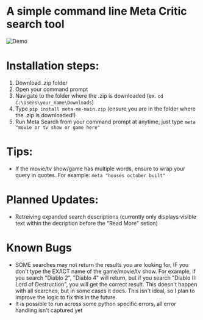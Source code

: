 # A simple command line Meta Critic search tool

![Demo](https://i.ibb.co/BrN1K7X/metasearchdemo.gif)

# Installation steps:
1. Download .zip folder
2. Open your command prompt
3. Navigate to the folder where the .zip is downloaded (ex. ```cd C:\Users\your_name\Downloads```)
4. Type ```pip install meta-me-main.zip``` (ensure you are in the folder where the .zip is downloaded!)
5. Run Meta Search from your command prompt at anytime, just type ```meta "movie or tv show or game here"```

# Tips:
- If the movie/tv show/game has multiple words, ensure to wrap your query in quotes. For example: ```meta "houses october built"```

# Planned Updates:
- Retreiving expanded search descriptions (currently only displays visible text within the decription before the "Read More" setion)

# Known Bugs
- SOME searches may not return the results you are looking for, IF you don't type the EXACT name of the game/movie/tv show. For example, if you search "Diablo 2", "Diablo 4" will return, but if you search "Diablo II: Lord of Destruction", you will get the correct result. This doesn't happen with all searches, but in some cases it does. This isn't ideal, so I plan to improve the logic to fix this in the future.
- It is possible to run across some python specific errors, all error handling isn't captured yet
